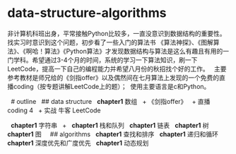# data-structure-algorithms
   非计算机科班出身，平常接触Python比较多，一直没意识到数据结构的重要性。找实习时意识到这个问题，初步看了一些入门的算法书 《算法神探》、《图解算法》、《啊哈！算法》《Python算法》才发现数据结构与算法是这么有趣且有用的一门学科。希望通过3-4个月的时间，系统的学习一下算法知识，刷一下LeetCode，提高一下自己的编程能力并希望八月份的秋招找个好的工作。
   主要参考教材是师兄给的《剑指offer》以及偶然间在七月算法上发现的一个免费的直播coding（按专题讲解LeetCode上的题）；
  使用主要语言是c和Python。
  
   # outline
   ## data structure
   **chapter1** 数组
   + 《剑指offer》
   + 直播coding 4
   + 实战 牛客 LeetCode
   
   **chapter1** 字符串
   + 
   **chapter1** 栈和队列
   **chapter1** 链表
   **chapter1** 树
   **chapter1** 图
   
   ## algorithms
   **chapter1** 查找和排序
   **chapter1** 递归和循环
   **chapter1** 深度优先和广度优先
   **chapter1** 动态规划
